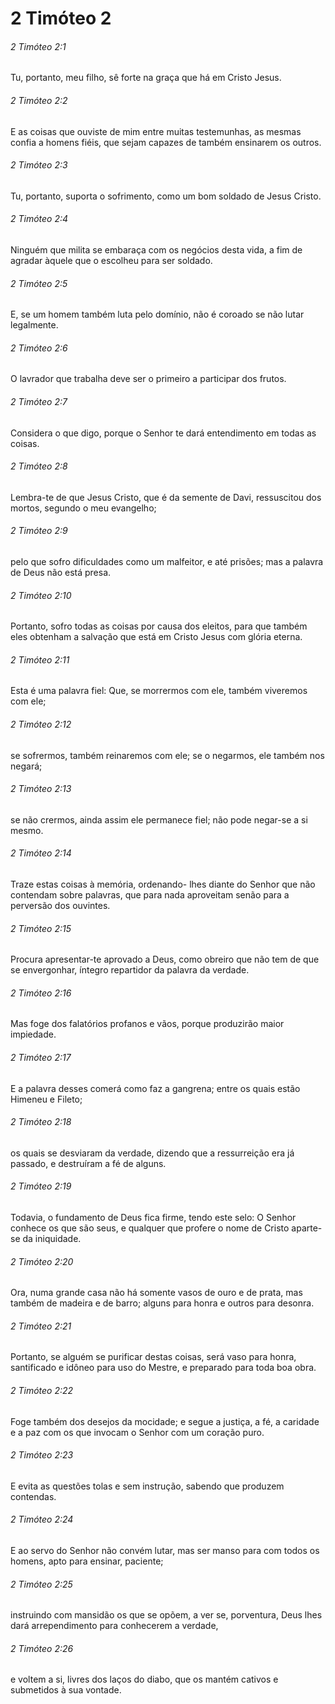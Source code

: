 # 2 Timóteo 2

###### 2 Timóteo 2:1

Tu, portanto, meu filho, sê forte na graça que há em Cristo Jesus.

###### 2 Timóteo 2:2

E as coisas que ouviste de mim entre muitas testemunhas, as mesmas confia a homens fiéis, que sejam capazes de também ensinarem os outros.

###### 2 Timóteo 2:3

Tu, portanto, suporta o sofrimento, como um bom soldado de Jesus Cristo.

###### 2 Timóteo 2:4

Ninguém que milita se embaraça com os negócios desta vida, a fim de agradar àquele que o escolheu para ser soldado.

###### 2 Timóteo 2:5

E, se um homem também luta pelo domínio, não é coroado se não lutar legalmente.

###### 2 Timóteo 2:6

O lavrador que trabalha deve ser o primeiro a participar dos frutos.

###### 2 Timóteo 2:7

Considera o que digo, porque o Senhor te dará entendimento em todas as coisas.

###### 2 Timóteo 2:8

Lembra-te de que Jesus Cristo, que é da semente de Davi, ressuscitou dos mortos, segundo o meu evangelho;

###### 2 Timóteo 2:9

pelo que sofro dificuldades como um malfeitor, e até prisões; mas a palavra de Deus não está presa.

###### 2 Timóteo 2:10

Portanto, sofro todas as coisas por causa dos eleitos, para que também eles obtenham a salvação que está em Cristo Jesus com glória eterna.

###### 2 Timóteo 2:11

Esta é uma palavra fiel: Que, se morrermos com ele, também viveremos com ele;

###### 2 Timóteo 2:12

se sofrermos, também reinaremos com ele; se o negarmos, ele também nos negará;

###### 2 Timóteo 2:13

se não crermos, ainda assim ele permanece fiel; não pode negar-se a si mesmo.

###### 2 Timóteo 2:14

Traze estas coisas à memória, ordenando- lhes diante do Senhor que não contendam sobre palavras, que para nada aproveitam senão para a perversão dos ouvintes.

###### 2 Timóteo 2:15

Procura apresentar-te aprovado a Deus, como obreiro que não tem de que se envergonhar, íntegro repartidor da palavra da verdade.

###### 2 Timóteo 2:16

Mas foge dos falatórios profanos e vãos, porque produzirão maior impiedade.

###### 2 Timóteo 2:17

E a palavra desses comerá como faz a gangrena; entre os quais estão Himeneu e Fileto;

###### 2 Timóteo 2:18

os quais se desviaram da verdade, dizendo que a ressurreição era já passado, e destruíram a fé de alguns.

###### 2 Timóteo 2:19

Todavia, o fundamento de Deus fica firme, tendo este selo: O Senhor conhece os que são seus, e qualquer que profere o nome de Cristo aparte-se da iniquidade.

###### 2 Timóteo 2:20

Ora, numa grande casa não há somente vasos de ouro e de prata, mas também de madeira e de barro; alguns para honra e outros para desonra.

###### 2 Timóteo 2:21

Portanto, se alguém se purificar destas coisas, será vaso para honra, santificado e idôneo para uso do Mestre, e preparado para toda boa obra.

###### 2 Timóteo 2:22

Foge também dos desejos da mocidade; e segue a justiça, a fé, a caridade e a paz com os que invocam o Senhor com um coração puro.

###### 2 Timóteo 2:23

E evita as questões tolas e sem instrução, sabendo que produzem contendas.

###### 2 Timóteo 2:24

E ao servo do Senhor não convém lutar, mas ser manso para com todos os homens, apto para ensinar, paciente;

###### 2 Timóteo 2:25

instruindo com mansidão os que se opõem, a ver se, porventura, Deus lhes dará arrependimento para conhecerem a verdade,

###### 2 Timóteo 2:26

e voltem a si, livres dos laços do diabo, que os mantém cativos e submetidos à sua vontade.

